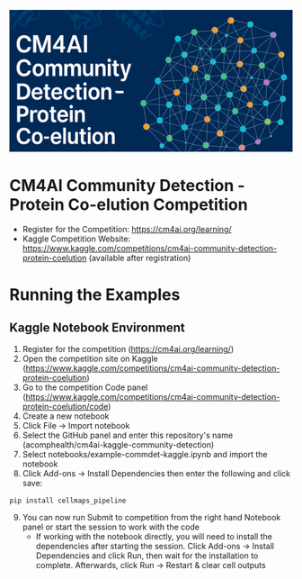 ![CM4AI Community Detection - Protein Co-elution Competition Banner](banner.png "CM4AI Community Detection - Protein Co-elution Competition")

# CM4AI Community Detection - Protein Co-elution Competition
- Register for the Competition: https://cm4ai.org/learning/
- Kaggle Competition Website: https://www.kaggle.com/competitions/cm4ai-community-detection-protein-coelution (available after registration)

# Running the Examples
## Kaggle Notebook Environment
1. Register for the competition (https://cm4ai.org/learning/)
2. Open the competition site on Kaggle (https://www.kaggle.com/competitions/cm4ai-community-detection-protein-coelution)
3. Go to the competition Code panel (https://www.kaggle.com/competitions/cm4ai-community-detection-protein-coelution/code)
4. Create a new notebook
5. Click File -> Import notebook
6. Select the GitHub panel and enter this repository's name (acomphealth/cm4ai-kaggle-community-detection)
7. Select notebooks/example-commdet-kaggle.ipynb and import the notebook
8. Click Add-ons -> Install Dependencies then enter the following and click save:
```
pip install cellmaps_pipeline
```
9. You can now run Submit to competition from the right hand Notebook panel or start the session to work with the code
   - If working with the notebook directly, you will need to install the dependencies after starting the session. Click Add-ons -> Install Dependencies and click Run, then wait for the installation to complete. Afterwards, click Run -> Restart & clear cell outputs